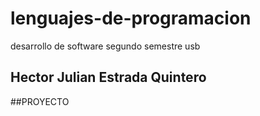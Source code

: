 # lenguajes-de-programacion
desarrollo de software segundo semestre usb
## Hector Julian Estrada Quintero
##PROYECTO
